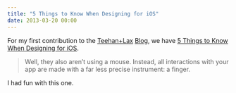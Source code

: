 ```yaml
---
title: "5 Things to Know When Designing for iOS"
date: 2013-03-20 00:00
---
```


<p>For my first contribution to the <a href="http://teehanlax.com">Teehan+Lax</a> <a href="http://teehanlax.com/blog">Blog</a>, we have <a href="http://www.teehanlax.com/blog/5-things-to-know-when-designing-for-ios">5 Things to Know When Designing for iOS</a>.</p>

<blockquote>
  <p>Well, they also aren’t using a mouse. Instead, all interactions with your app are made with a far less precise instrument: a finger.</p>

</blockquote>

<p>I had fun with this one. </p>

<!-- more -->

